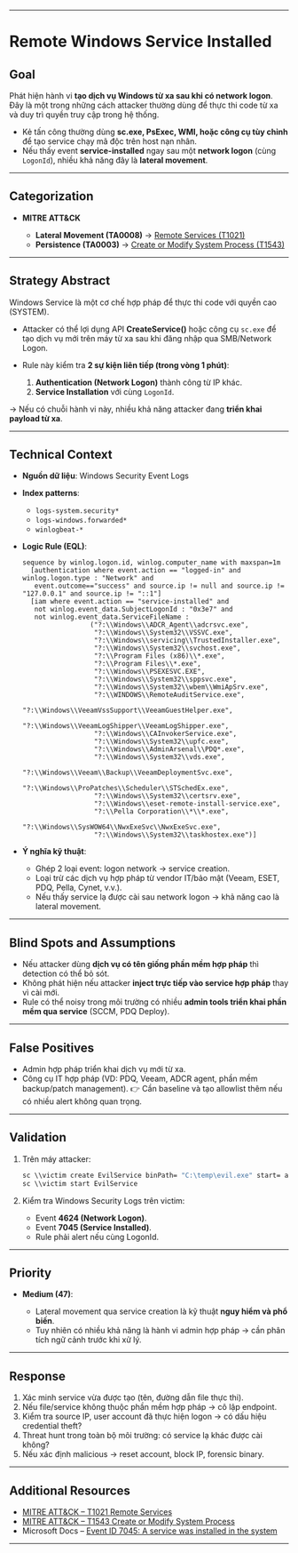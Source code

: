 

---

# Remote Windows Service Installed

## Goal

Phát hiện hành vi **tạo dịch vụ Windows từ xa sau khi có network logon**. Đây là một trong những cách attacker thường dùng để thực thi code từ xa và duy trì quyền truy cập trong hệ thống.

* Kẻ tấn công thường dùng **sc.exe, PsExec, WMI, hoặc công cụ tùy chỉnh** để tạo service chạy mã độc trên host nạn nhân.
* Nếu thấy event **service-installed** ngay sau một **network logon** (cùng `LogonId`), nhiều khả năng đây là **lateral movement**.

---

## Categorization

* **MITRE ATT\&CK**

  * **Lateral Movement (TA0008)** → [Remote Services (T1021)](https://attack.mitre.org/techniques/T1021/)
  * **Persistence (TA0003)** → [Create or Modify System Process (T1543)](https://attack.mitre.org/techniques/T1543/)

---

## Strategy Abstract

Windows Service là một cơ chế hợp pháp để thực thi code với quyền cao (SYSTEM).

* Attacker có thể lợi dụng API **CreateService()** hoặc công cụ `sc.exe` để tạo dịch vụ mới trên máy từ xa sau khi đăng nhập qua SMB/Network Logon.
* Rule này kiểm tra **2 sự kiện liên tiếp (trong vòng 1 phút)**:

  1. **Authentication (Network Logon)** thành công từ IP khác.
  2. **Service Installation** với cùng `LogonId`.

→ Nếu có chuỗi hành vi này, nhiều khả năng attacker đang **triển khai payload từ xa**.

---

## Technical Context

* **Nguồn dữ liệu**: Windows Security Event Logs

* **Index patterns**:

  * `logs-system.security*`
  * `logs-windows.forwarded*`
  * `winlogbeat-*`

* **Logic Rule (EQL)**:

  ```eql
  sequence by winlog.logon.id, winlog.computer_name with maxspan=1m
    [authentication where event.action == "logged-in" and winlog.logon.type : "Network" and
     event.outcome=="success" and source.ip != null and source.ip != "127.0.0.1" and source.ip != "::1"]
    [iam where event.action == "service-installed" and
     not winlog.event_data.SubjectLogonId : "0x3e7" and
     not winlog.event_data.ServiceFileName :
                   ("?:\\Windows\\ADCR_Agent\\adcrsvc.exe",
                    "?:\\Windows\\System32\\VSSVC.exe",
                    "?:\\Windows\\servicing\\TrustedInstaller.exe",
                    "?:\\Windows\\System32\\svchost.exe",
                    "?:\\Program Files (x86)\\*.exe",
                    "?:\\Program Files\\*.exe",
                    "?:\\Windows\\PSEXESVC.EXE",
                    "?:\\Windows\\System32\\sppsvc.exe",
                    "?:\\Windows\\System32\\wbem\\WmiApSrv.exe",
                    "?:\\WINDOWS\\RemoteAuditService.exe",
                    "?:\\Windows\\VeeamVssSupport\\VeeamGuestHelper.exe",
                    "?:\\Windows\\VeeamLogShipper\\VeeamLogShipper.exe",
                    "?:\\Windows\\CAInvokerService.exe",
                    "?:\\Windows\\System32\\upfc.exe",
                    "?:\\Windows\\AdminArsenal\\PDQ*.exe",
                    "?:\\Windows\\System32\\vds.exe",
                    "?:\\Windows\\Veeam\\Backup\\VeeamDeploymentSvc.exe",
                    "?:\\Windows\\ProPatches\\Scheduler\\STSchedEx.exe",
                    "?:\\Windows\\System32\\certsrv.exe",
                    "?:\\Windows\\eset-remote-install-service.exe",
                    "?:\\Pella Corporation\\*\\*.exe",
                    "?:\\Windows\\SysWOW64\\NwxExeSvc\\NwxExeSvc.exe",
                    "?:\\Windows\\System32\\taskhostex.exe")]
  ```

* **Ý nghĩa kỹ thuật**:

  * Ghép 2 loại event: logon network → service creation.
  * Loại trừ các dịch vụ hợp pháp từ vendor IT/bảo mật (Veeam, ESET, PDQ, Pella, Cynet, v.v.).
  * Nếu thấy service lạ được cài sau network logon → khả năng cao là lateral movement.

---

## Blind Spots and Assumptions

* Nếu attacker dùng **dịch vụ có tên giống phần mềm hợp pháp** thì detection có thể bỏ sót.
* Không phát hiện nếu attacker **inject trực tiếp vào service hợp pháp** thay vì cài mới.
* Rule có thể noisy trong môi trường có nhiều **admin tools triển khai phần mềm qua service** (SCCM, PDQ Deploy).

---

## False Positives

* Admin hợp pháp triển khai dịch vụ mới từ xa.
* Công cụ IT hợp pháp (VD: PDQ, Veeam, ADCR agent, phần mềm backup/patch management).
  👉 Cần baseline và tạo allowlist thêm nếu có nhiều alert không quan trọng.

---

## Validation

1. Trên máy attacker:

   ```cmd
   sc \\victim create EvilService binPath= "C:\temp\evil.exe" start= auto
   sc \\victim start EvilService
   ```
2. Kiểm tra Windows Security Logs trên victim:

   * Event **4624 (Network Logon)**.
   * Event **7045 (Service Installed)**.
   * Rule phải alert nếu cùng LogonId.

---

## Priority

* **Medium (47)**:

  * Lateral movement qua service creation là kỹ thuật **nguy hiểm và phổ biến**.
  * Tuy nhiên có nhiều khả năng là hành vi admin hợp pháp → cần phân tích ngữ cảnh trước khi xử lý.

---

## Response

1. Xác minh service vừa được tạo (tên, đường dẫn file thực thi).
2. Nếu file/service không thuộc phần mềm hợp pháp → cô lập endpoint.
3. Kiểm tra source IP, user account đã thực hiện logon → có dấu hiệu credential theft?
4. Threat hunt trong toàn bộ môi trường: có service lạ khác được cài không?
5. Nếu xác định malicious → reset account, block IP, forensic binary.

---

## Additional Resources

* [MITRE ATT\&CK – T1021 Remote Services](https://attack.mitre.org/techniques/T1021/)
* [MITRE ATT\&CK – T1543 Create or Modify System Process](https://attack.mitre.org/techniques/T1543/)
* Microsoft Docs – [Event ID 7045: A service was installed in the system](https://learn.microsoft.com/en-us/windows/security/threat-protection/auditing/event-7045)

---


